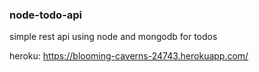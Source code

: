 ### node-todo-api
simple rest api using node and mongodb for todos

heroku:
https://blooming-caverns-24743.herokuapp.com/
